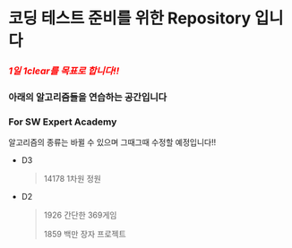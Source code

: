 # 코딩 테스트 준비를 위한 Repository 입니다

### *<span style="color:red">1일 1clear를 목표로 합니다!!</span>*

### 아래의 알고리즘들을 연습하는 공간입니다

### For SW Expert Academy

알고리즘의 종류는 바뀔 수 있으며 그때그때 수정할 예정입니다!!

- D3

  > 14178 1차원 정원
  
- D2

  > 1926 간단한 369게임
  >
  > 1859 백만 장자 프로젝트
  


